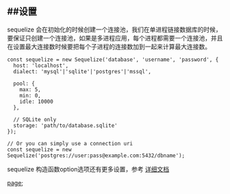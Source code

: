 ##设置
---
sequelize 会在初始化的时候创建一个连接池，我们在单进程链接数据库的时候，要保证只创建一个连接池，如果是多进程应用，每个进程都需要一个连接池，并且在设置最大连接数时候要把每个子进程的连接数加到一起来计算最大连接数。

```
const sequelize = new Sequelize('database', 'username', 'password', {
  host: 'localhost',
  dialect: 'mysql'|'sqlite'|'postgres'|'mssql',

  pool: {
    max: 5,
    min: 0,
    idle: 10000
  },

  // SQLite only
  storage: 'path/to/database.sqlite'
});

// Or you can simply use a connection uri
const sequelize = new Sequelize('postgres://user:pass@example.com:5432/dbname');
```
sequelize 构造函数option选项还有更多设置，参考 [详细文档](http://docs.sequelizejs.com/class/lib/sequelize.js~Sequelize.html)

[page](./tt.md);